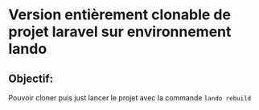 # Version entièrement clonable de projet laravel sur environnement lando

## Objectif:

Pouvoir cloner puis just lancer le projet avec la commande `lando rebuild`
